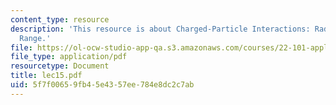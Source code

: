```yaml
---
content_type: resource
description: 'This resource is about Charged-Particle Interactions: Radiation Loss,
  Range.'
file: https://ol-ocw-studio-app-qa.s3.amazonaws.com/courses/22-101-applied-nuclear-physics-fall-2006/5f7f00659fb45e4357ee784e8dc2c7ab_lec15.pdf
file_type: application/pdf
resourcetype: Document
title: lec15.pdf
uid: 5f7f0065-9fb4-5e43-57ee-784e8dc2c7ab
---
```

